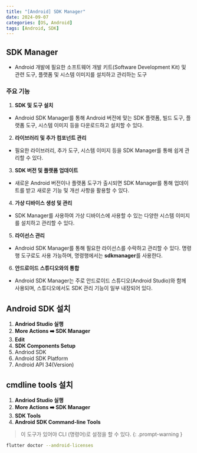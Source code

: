 ```yaml
---
title: "[Android] SDK Manager"
date: 2024-09-07
categories: [OS, Android]
tags: [Android, SDK]
---
```


## SDK Manager

- Android 개발에 필요한 소프트웨어 개발 키트(Software Development Kit) 및 관련 도구, 플랫폼 및 시스템 이미지를 설치하고 관리하는 도구

### 주요 기능

1. **SDK 및 도구 설치**
  - Android SDK Manager를 통해 Android 버전에 맞는 SDK 플랫폼, 빌드 도구, 플랫폼 도구, 시스템 이미지 등을 다운로드하고 설치할 수 있다.
2. **라이브러리 및 추가 컴포넌트 관리**
  - 필요한 라이브러리, 추가 도구, 시스템 이미지 등을 SDK Manager를 통해 쉽게 관리할 수 있다.
3. **SDK 버전 및 플랫폼 업데이트**
  - 새로운 Android 버전이나 플랫폼 도구가 출시되면 SDK Manager를 통해 업데이트를 받고 새로운 기능 및 개선 사항을 활용할 수 있다.
4. **가상 디바이스 생성 및 관리**
  - SDK Manager를 사용하여 가상 디바이스에 사용할 수 있는 다양한 시스템 이미지를 설치하고 관리할 수 있다.
5. **라이선스 관리**
  - Android SDK Manager를 통해 필요한 라이선스를 수락하고 관리할 수 있다. 명령행 도구로도 사용 가능하며, 명령행에서는 **sdkmanager**를 사용한다.
6. **안드로이드 스튜디오와의 통합**
  - Android SDK Manager는 주로 안드로이드 스튜디오(Android Studio)와 함께 사용되며, 스튜디오에서도 SDK 관리 기능이 일부 내장되어 있다.

## Android SDK 설치

1. **Andriod Studio 실행**
2. **More Actions ➡️ SDK Manager**
3. **Edit**
4. **SDK Components Setup**
  1. Andriod SDK
  2. Android SDK Platform
  3. Android API 34(Version)

## cmdline tools 설치

1. **Andriod Studio 실행**
2. **More Actions ➡️ SDK Manager**
3. **SDK Tools**
  1. **Android SDK Command-line Tools**

> 이 도구가 있어야 CLI (명령어)로 설정을 할 수 있다.
{: .prompt-warning }

```bash
flutter doctor --android-licenses
```